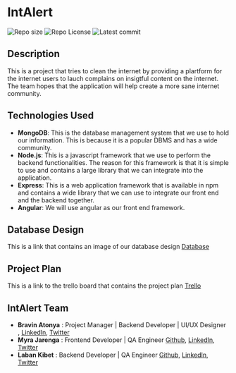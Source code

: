 <link
  rel="stylesheet"
  href="https://cdnjs.cloudflare.com/ajax/libs/font-awesome/5.15.3/css/all.min.css"
  integrity="sha384-KyZXEAg3QhqLMpG8r+vg5Knujsl5P+Qb5F5F5F5F5F5F5F5F5F5F5F5F5F5F5F5F5F5"
  crossorigin="anonymous"
/>

# IntAlert
![Repo size](https://img.shields.io/github/repo-size/atonya-bravin/IntAlert )
![Repo License](https://img.shields.io/github/license/atonya-bravin/IntAlert.svg)
![Latest commit](https://img.shields.io/github/last-commit/atonya-bravin/IntAlert?style=round-square)

## Description
This is a project that tries to clean the internet by providing a plartform for the internet users to lauch complains on insigtful content on the internet. The team hopes that the application will help create a more sane internet community.

## Technologies Used
- **MongoDB**: This is the  database management system that we use to hold our information. This is because it is a popular DBMS and has a wide community.
- **Node.js**: This is a javascript framework that we use to perform the backend functionalities. The reason for this framework is that it is simple to use and contains a large library that we can integrate into the application.
- **Express**: This is a web application framework that is available in npm and contains a wide library that we can use to integrate our front end and the backend together.
- **Angular**: We will use angular as our front end framework.

## Database Design
This is a link that contains an image of our database design [Database](https://drive.google.com/file/d/1hYGBjemjRO702wySGdFp0vFcdtDDt_NP/view?usp=sharing)

## Project Plan
This is a link to the trello board that contains the project plan [Trello](https://trello.com/b/bEMg1S6S/intalert)

## IntAlert Team
- **Bravin Atonya** : Project Manager | Backend Developer | UI/UX Designer
[<i class="fas fa-github"></i>](https://github.com/atonya-bravin), [LinkedIn](https://www.linkedin.com/in/bravin-atonya-71048425a/), [Twitter](https://twitter.com/bravin_the_Geek)
- **Myra Jarenga** : Frontend Developer | QA Engineer
[Github](https://github.com/myrajarenga), [LinkedIn](https://www.linkedin.com/in/myra-jarenga/), [Twitter](https://twitter.com/JarengaMyra)
- **Laban Kibet** : Backend Developer | QA Engineer
[Github](https://github.com/Laban254), [LinkedIn](https://www.linkedin.com/in/laban-rotich/), [Twitter](https://twitter.com/labanK_)